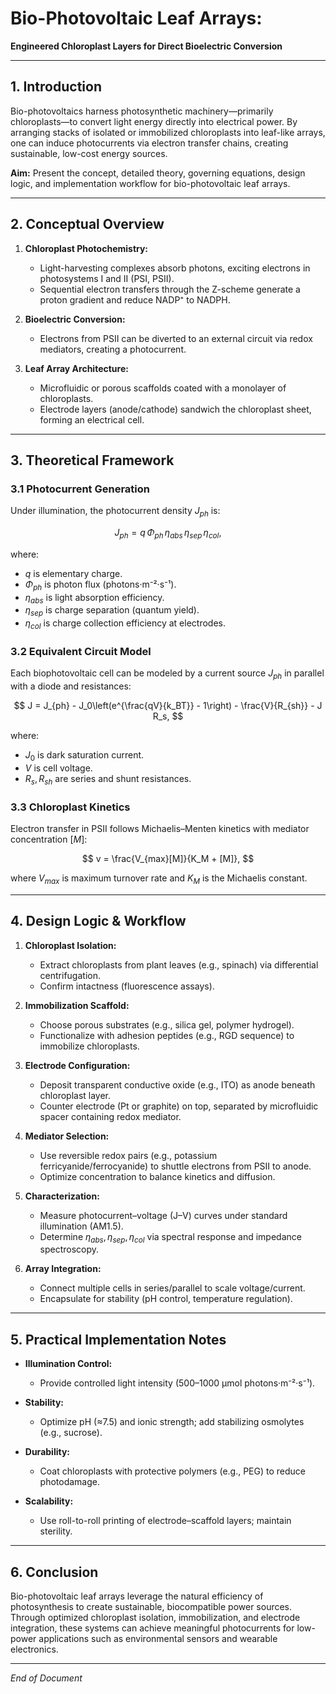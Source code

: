 # Bio-Photovoltaic Leaf Arrays: 
**Engineered Chloroplast Layers for Direct Bioelectric Conversion**

---

## 1. Introduction

Bio-photovoltaics harness photosynthetic machinery—primarily chloroplasts—to convert light energy directly into electrical power. By arranging stacks of isolated or immobilized chloroplasts into leaf-like arrays, one can induce photocurrents via electron transfer chains, creating sustainable, low-cost energy sources.

**Aim:** Present the concept, detailed theory, governing equations, design logic, and implementation workflow for bio-photovoltaic leaf arrays.

---

## 2. Conceptual Overview

1. **Chloroplast Photochemistry:**

   * Light-harvesting complexes absorb photons, exciting electrons in photosystems I and II (PSI, PSII).
   * Sequential electron transfers through the Z-scheme generate a proton gradient and reduce NADP⁺ to NADPH.

2. **Bioelectric Conversion:**

   * Electrons from PSII can be diverted to an external circuit via redox mediators, creating a photocurrent.

3. **Leaf Array Architecture:**

   * Microfluidic or porous scaffolds coated with a monolayer of chloroplasts.
   * Electrode layers (anode/cathode) sandwich the chloroplast sheet, forming an electrical cell.

---

## 3. Theoretical Framework

### 3.1 Photocurrent Generation

Under illumination, the photocurrent density $J_{ph}$ is:

$$
J_{ph} = q\,\Phi_{ph}\,\eta_{abs}\,\eta_{sep}\,\eta_{col},  
$$

where:

* $q$ is elementary charge.
* $\Phi_{ph}$ is photon flux (photons·m⁻²·s⁻¹).
* $\eta_{abs}$ is light absorption efficiency.
* $\eta_{sep}$ is charge separation (quantum yield).
* $\eta_{col}$ is charge collection efficiency at electrodes.

### 3.2 Equivalent Circuit Model

Each biophotovoltaic cell can be modeled by a current source $J_{ph}$ in parallel with a diode and resistances:

$$
J = J_{ph} - J_0\left(e^{\frac{qV}{k_BT}} - 1\right) - \frac{V}{R_{sh}} - J R_s,  
$$

where:

* $J_0$ is dark saturation current.
* $V$ is cell voltage.
* $R_s, R_{sh}$ are series and shunt resistances.

### 3.3 Chloroplast Kinetics

Electron transfer in PSII follows Michaelis–Menten kinetics with mediator concentration $[M]$:

$$
v = \frac{V_{max}[M]}{K_M + [M]},  
$$

where $V_{max}$ is maximum turnover rate and $K_M$ is the Michaelis constant.

---

## 4. Design Logic & Workflow

1. **Chloroplast Isolation:**

   * Extract chloroplasts from plant leaves (e.g., spinach) via differential centrifugation.
   * Confirm intactness (fluorescence assays).

2. **Immobilization Scaffold:**

   * Choose porous substrates (e.g., silica gel, polymer hydrogel).
   * Functionalize with adhesion peptides (e.g., RGD sequence) to immobilize chloroplasts.

3. **Electrode Configuration:**

   * Deposit transparent conductive oxide (e.g., ITO) as anode beneath chloroplast layer.
   * Counter electrode (Pt or graphite) on top, separated by microfluidic spacer containing redox mediator.

4. **Mediator Selection:**

   * Use reversible redox pairs (e.g., potassium ferricyanide/ferrocyanide) to shuttle electrons from PSII to anode.
   * Optimize concentration to balance kinetics and diffusion.

5. **Characterization:**

   * Measure photocurrent–voltage (J–V) curves under standard illumination (AM1.5).
   * Determine $\eta_{abs}, \eta_{sep}, \eta_{col}$ via spectral response and impedance spectroscopy.

6. **Array Integration:**

   * Connect multiple cells in series/parallel to scale voltage/current.
   * Encapsulate for stability (pH control, temperature regulation).

---

## 5. Practical Implementation Notes

* **Illumination Control:**

  * Provide controlled light intensity (500–1000 μmol photons·m⁻²·s⁻¹).
* **Stability:**

  * Optimize pH (≈7.5) and ionic strength; add stabilizing osmolytes (e.g., sucrose).
* **Durability:**

  * Coat chloroplasts with protective polymers (e.g., PEG) to reduce photodamage.
* **Scalability:**

  * Use roll-to-roll printing of electrode–scaffold layers; maintain sterility.

---

## 6. Conclusion

Bio-photovoltaic leaf arrays leverage the natural efficiency of photosynthesis to create sustainable, biocompatible power sources. Through optimized chloroplast isolation, immobilization, and electrode integration, these systems can achieve meaningful photocurrents for low-power applications such as environmental sensors and wearable electronics.

---

*End of Document*
